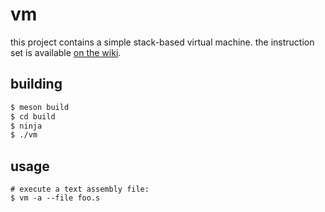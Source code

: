 # vm

this project contains a simple stack-based virtual machine. the instruction set is available
[on the wiki](https://github.com/swissChili/vm/wiki/Instructions).


## building

```sh
$ meson build
$ cd build
$ ninja
$ ./vm
```


## usage

```
# execute a text assembly file:
$ vm -a --file foo.s
```
